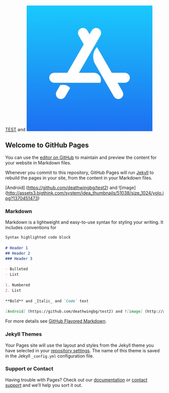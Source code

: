 



[TEST](https://github.com/deathwingbg/test) and ![(https://github.com/deathwingbg/test)](/images/app.jpg)

## Welcome to GitHub Pages

You can use the [editor on GitHub](https://github.com/deathwingbg/deathwingbg.github.io/edit/master/index.md) to maintain and preview the content for your website in Markdown files.

Whenever you commit to this repository, GitHub Pages will run [Jekyll](https://jekyllrb.com/) to rebuild the pages in your site, from the content in your Markdown files.


[Android] (https://github.com/deathwingbg/test2) and ![image] (http://assets3.bigthink.com/system/idea_thumbnails/51038/size_1024/yolo.jpg?1370451473)
### Markdown

Markdown is a lightweight and easy-to-use syntax for styling your writing. It includes conventions for

```markdown
Syntax highlighted code block

# Header 1
## Header 2
### Header 3

- Bulleted
- List

1. Numbered
2. List

**Bold** and _Italic_ and `Code` text

[Android] (https://github.com/deathwingbg/test2) and ![image] (http://assets3.bigthink.com/system/idea_thumbnails/51038/size_1024/yolo.jpg?1370451473)
```

For more details see [GitHub Flavored Markdown](https://guides.github.com/features/mastering-markdown/).

### Jekyll Themes

Your Pages site will use the layout and styles from the Jekyll theme you have selected in your [repository settings](https://github.com/deathwingbg/deathwingbg.github.io/settings). The name of this theme is saved in the Jekyll `_config.yml` configuration file.

### Support or Contact

Having trouble with Pages? Check out our [documentation](https://help.github.com/categories/github-pages-basics/) or [contact support](https://github.com/contact) and we’ll help you sort it out.
